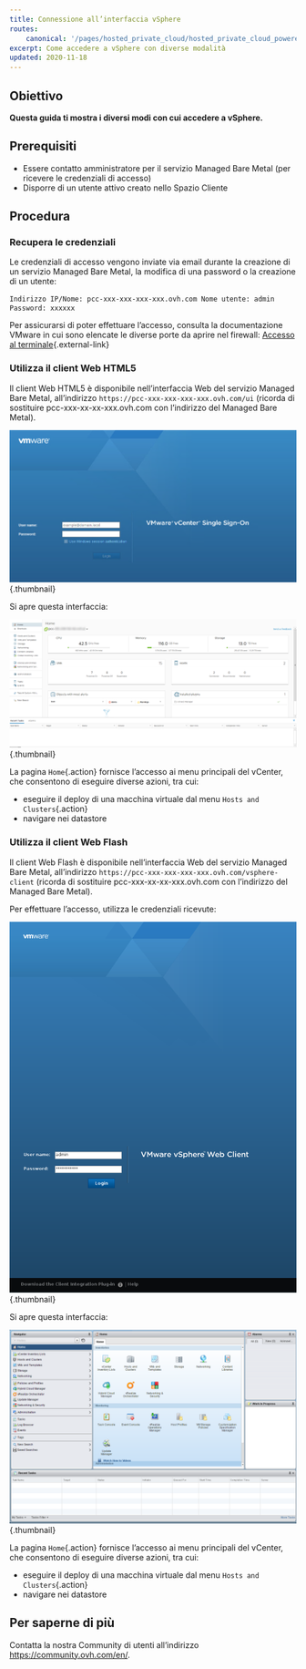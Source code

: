 ```yaml
---
title: Connessione all’interfaccia vSphere
routes:
    canonical: '/pages/hosted_private_cloud/hosted_private_cloud_powered_by_vmware/vsphere_interface_connexion'
excerpt: Come accedere a vSphere con diverse modalità
updated: 2020-11-18
---
```



## Obiettivo

**Questa guida ti mostra i diversi modi con cui accedere a vSphere.**

## Prerequisiti

- Essere contatto amministratore per il servizio Managed Bare Metal (per ricevere le credenziali di accesso)
- Disporre di un utente attivo creato nello Spazio Cliente


## Procedura

### Recupera le credenziali

Le credenziali di accesso vengono inviate via email durante la creazione di un servizio Managed Bare Metal, la modifica di una password o la creazione di un utente:

```
Indirizzo IP/Nome: pcc-xxx-xxx-xxx-xxx.ovh.com Nome utente: admin Password: xxxxxx
```

Per assicurarsi di poter effettuare l’accesso, consulta la documentazione VMware in cui sono elencate le diverse porte da aprire nel firewall: [Accesso al terminale](https://kb.vmware.com/kb/1012382){.external-link}

### Utilizza il client Web HTML5

Il client Web HTML5 è disponibile nell’interfaccia Web del servizio Managed Bare Metal, all’indirizzo `https://pcc-xxx-xxx-xxx-xxx.ovh.com/ui` (ricorda di sostituire pcc-xxx-xx-xx-xxx.ovh.com con l’indirizzo del Managed Bare Metal).

![Connessione all'interfaccia vSphere HTML5](images/connection_interface_w_html5.png){.thumbnail}

Si apre questa interfaccia:

![Connessione all'interfaccia vSphere HTML5](images/vsphere-client-html5.png){.thumbnail}

La pagina `Home`{.action} fornisce l’accesso ai menu principali del vCenter, che consentono di eseguire diverse azioni, tra cui:

- eseguire il deploy di una macchina virtuale dal menu `Hosts and Clusters`{.action}
- navigare nei datastore

### Utilizza il client Web Flash

Il client Web Flash è disponibile nell’interfaccia Web del servizio Managed Bare Metal, all’indirizzo `https://pcc-xxx-xxx-xxx-xxx.ovh.com/vsphere-client` (ricorda di sostituire pcc-xxx-xx-xx-xxx.ovh.com con l’indirizzo del Managed Bare Metal).

Per effettuare l’accesso, utilizza le credenziali ricevute:

![Client vSphere](images/vsphere-client.png){.thumbnail}

Si apre questa interfaccia:

![Connessione all'interfaccia vSphere](images/connection_interface_w.png){.thumbnail}

La pagina `Home`{.action} fornisce l’accesso ai menu principali del vCenter, che consentono di eseguire diverse azioni, tra cui:

- eseguire il deploy di una macchina virtuale dal menu `Hosts and Clusters`{.action}
- navigare nei datastore


## Per saperne di più

Contatta la nostra Community di utenti all’indirizzo <https://community.ovh.com/en/>.
